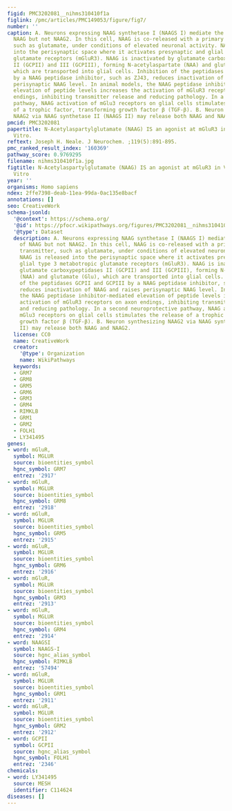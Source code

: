 ```yaml
---
figid: PMC3202081__nihms310410f1a
figlink: /pmc/articles/PMC149053/figure/fig7/
number: ''
caption: A. Neurons expressing NAAG synthetase I (NAAGS I) mediate the synthesis of
  NAAG but not NAAG2. In this cell, NAAG is co-released with a primary amine transmitter,
  such as glutamate, under conditions of elevated neuronal activity. NAAG is released
  into the perisynaptic space where it activates presynaptic and glial type 3 metabotropic
  glutamate receptors (mGluR3). NAAG is inactivated by glutamate carboxypeptidases
  II (GCPII) and III (GCPIII), forming N-acetylaspartate (NAA) and glutamate (Glu),
  which are transported into glial cells. Inhibition of the peptidases GCPII and GCPIII
  by a NAAG peptidase inhibitor, such as ZJ43, reduces inactivation of NAAG and raises
  perisynaptic NAAG level. In animal models, the NAAG peptidase inhibitor-mediated
  elevation of peptide levels increases the activation of mGluR3 receptors on axon
  endings, inhibiting transmitter release and reducing pathology. In a second neuroprotective
  pathway, NAAG activation of mGlu3 receptors on glial cells stimulates the release
  of a trophic factor, transforming growth factor β (TGF-β). B. Neuron synthesizing
  NAAG2 via NAAG synthetase II (NAAGS II) may release both NAAG and NAAG2.
pmcid: PMC3202081
papertitle: N-Acetylaspartylglutamate (NAAG) IS an agonist at mGluR3 in Vivo and in
  Vitro.
reftext: Joseph H. Neale. J Neurochem. ;119(5):891-895.
pmc_ranked_result_index: '160369'
pathway_score: 0.9769295
filename: nihms310410f1a.jpg
figtitle: N-Acetylaspartylglutamate (NAAG) IS an agonist at mGluR3 in Vivo and in
  Vitro
year: ''
organisms: Homo sapiens
ndex: 2ffe7398-deab-11ea-99da-0ac135e8bacf
annotations: []
seo: CreativeWork
schema-jsonld:
  '@context': https://schema.org/
  '@id': https://pfocr.wikipathways.org/figures/PMC3202081__nihms310410f1a.html
  '@type': Dataset
  description: A. Neurons expressing NAAG synthetase I (NAAGS I) mediate the synthesis
    of NAAG but not NAAG2. In this cell, NAAG is co-released with a primary amine
    transmitter, such as glutamate, under conditions of elevated neuronal activity.
    NAAG is released into the perisynaptic space where it activates presynaptic and
    glial type 3 metabotropic glutamate receptors (mGluR3). NAAG is inactivated by
    glutamate carboxypeptidases II (GCPII) and III (GCPIII), forming N-acetylaspartate
    (NAA) and glutamate (Glu), which are transported into glial cells. Inhibition
    of the peptidases GCPII and GCPIII by a NAAG peptidase inhibitor, such as ZJ43,
    reduces inactivation of NAAG and raises perisynaptic NAAG level. In animal models,
    the NAAG peptidase inhibitor-mediated elevation of peptide levels increases the
    activation of mGluR3 receptors on axon endings, inhibiting transmitter release
    and reducing pathology. In a second neuroprotective pathway, NAAG activation of
    mGlu3 receptors on glial cells stimulates the release of a trophic factor, transforming
    growth factor β (TGF-β). B. Neuron synthesizing NAAG2 via NAAG synthetase II (NAAGS
    II) may release both NAAG and NAAG2.
  license: CC0
  name: CreativeWork
  creator:
    '@type': Organization
    name: WikiPathways
  keywords:
  - GRM7
  - GRM8
  - GRM5
  - GRM6
  - GRM3
  - GRM4
  - RIMKLB
  - GRM1
  - GRM2
  - FOLH1
  - LY341495
genes:
- word: mGluR,
  symbol: MGLUR
  source: bioentities_symbol
  hgnc_symbol: GRM7
  entrez: '2917'
- word: mGluR,
  symbol: MGLUR
  source: bioentities_symbol
  hgnc_symbol: GRM8
  entrez: '2918'
- word: mGluR,
  symbol: MGLUR
  source: bioentities_symbol
  hgnc_symbol: GRM5
  entrez: '2915'
- word: mGluR,
  symbol: MGLUR
  source: bioentities_symbol
  hgnc_symbol: GRM6
  entrez: '2916'
- word: mGluR,
  symbol: MGLUR
  source: bioentities_symbol
  hgnc_symbol: GRM3
  entrez: '2913'
- word: mGluR,
  symbol: MGLUR
  source: bioentities_symbol
  hgnc_symbol: GRM4
  entrez: '2914'
- word: NAAGSI
  symbol: NAAGS-I
  source: hgnc_alias_symbol
  hgnc_symbol: RIMKLB
  entrez: '57494'
- word: mGluR,
  symbol: MGLUR
  source: bioentities_symbol
  hgnc_symbol: GRM1
  entrez: '2911'
- word: mGluR,
  symbol: MGLUR
  source: bioentities_symbol
  hgnc_symbol: GRM2
  entrez: '2912'
- word: GCPII
  symbol: GCPII
  source: hgnc_alias_symbol
  hgnc_symbol: FOLH1
  entrez: '2346'
chemicals:
- word: LY341495
  source: MESH
  identifier: C114624
diseases: []
---
```

